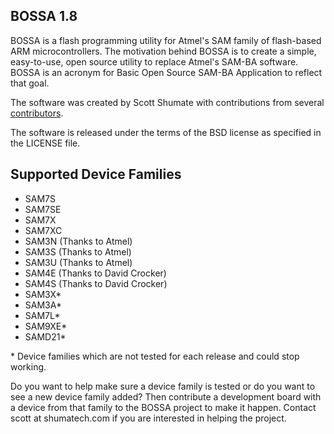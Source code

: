 BOSSA 1.8
---------

BOSSA is a flash programming utility for Atmel's SAM family of flash-based ARM microcontrollers.
The motivation behind BOSSA is to create a simple, easy-to-use, open source utility to replace Atmel's SAM-BA software.
BOSSA is an acronym for Basic Open Source SAM-BA Application to reflect that goal.

The software was created by Scott Shumate with contributions from several
[contributors](https://github.com/shumatech/BOSSA/graphs/contributors).

The software is released under the terms of the BSD license as specified in the LICENSE file.

Supported Device Families
-------------------------
 * SAM7S
 * SAM7SE
 * SAM7X
 * SAM7XC
 * SAM3N (Thanks to Atmel)
 * SAM3S (Thanks to Atmel)
 * SAM3U (Thanks to Atmel)
 * SAM4E (Thanks to David Crocker)
 * SAM4S (Thanks to David Crocker)
 * SAM3X\*
 * SAM3A\*
 * SAM7L\*
 * SAM9XE\*
 * SAMD21\*

\* Device families which are not tested for each release and could stop working.

Do you want to help make sure a device family is tested or do you want to see a new device family added?  Then contribute a development board with a device from that family to the BOSSA project to make it happen.  Contact scott at shumatech.com if you are interested in helping the project.

